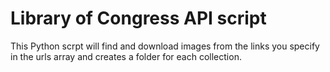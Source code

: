 # Library of Congress API script

This Python scrpt will find and download images from the links you specify in the urls array and creates a folder for each collection.
